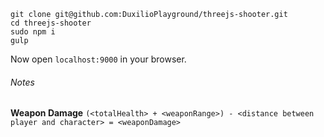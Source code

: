 ```
git clone git@github.com:DuxilioPlayground/threejs-shooter.git
cd threejs-shooter
sudo npm i
gulp
```

Now open `localhost:9000` in your browser.

###### Notes

**Weapon Damage**
`(<totalHealth> + <weaponRange>) - <distance between player and character> = <weaponDamage>`

